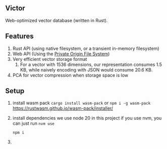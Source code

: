 ## Victor

Web-optimized vector database (written in Rust).

## Features

1. Rust API (using native filesystem, or a transient in-memory filesystem)
2. Web API (Using the [Private Origin File System](https://web.dev/origin-private-file-system/))
3. Very efficient vector storage format
   1. For a vector with 1536 dimensions, our representation consumes 1.5 KB, while naively encoding with JSON would consume 20.6 KB.
4. PCA for vector compression when storage space is low

## Setup

1. install wasm pack
   `cargo install wasm-pack` or `npm i -g wasm-pack`
   https://rustwasm.github.io/wasm-pack/installer/

2. install dependencies
   we use node 20 in this project
   if you use nvm, you can just run `nvm use`

   `npm i`

3.

